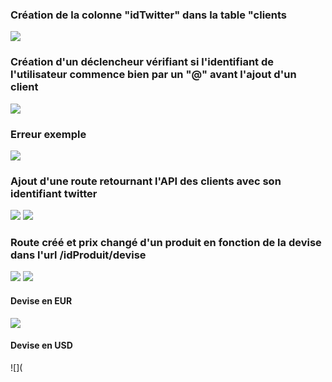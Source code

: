 ### Création de la colonne "idTwitter" dans la table "clients
![](https://i.ibb.co/wrN0VNz/evo1-1.png)
### Création d'un déclencheur vérifiant si l'identifiant de l'utilisateur commence bien par un "@" avant l'ajout d'un client
![](https://i.ibb.co/RvF2DXK/evo1-2.png)
### Erreur exemple 
![](https://i.ibb.co/fxppHm8/evo1-3.png)
### Ajout d'une route retournant l'API des clients avec son identifiant twitter
![](https://i.ibb.co/6mCVDx0/evo1-4.png)
![](https://i.ibb.co/2y7h2LT/evo1-5.png)
### Route créé et prix changé d'un produit en fonction de la devise dans l'url /idProduit/devise
![](https://i.ibb.co/SBbPBQd/evo2-1.png)
![](https://i.ibb.co/qgQX1RV/evo-2-2.png)
#### Devise en EUR
![](https://i.ibb.co/tHC9jbj/evo-2-3.png)
#### Devise en USD
![](
